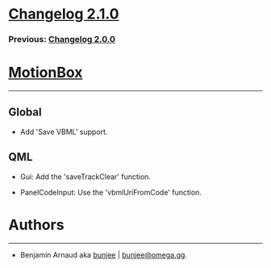 # [Changelog 2.1.0](https://omega.gg/MotionBox/changes/2.1.0.html)

### Previous: [Changelog 2.0.0](2.0.0.html)

# [MotionBox](https://omega.gg/MotionBox)
---

## Global

- Add 'Save VBML' support.


## QML

- Gui: Add the 'saveTrackClear' function.

- PanelCodeInput: Use the 'vbmlUriFromCode' function.


# Authors
---

- Benjamin Arnaud aka [bunjee](https://bunjee.me) | <bunjee@omega.gg>.
